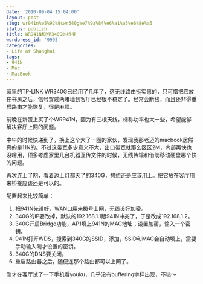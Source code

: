 ```yaml
---
date: '2010-09-04 15:04:00'
layout: post
slug: wr941n%e5%92%8cwr340g%e7%9a%84%e6%a1%a5%e6%8e%a5
status: publish
title: WR941N和WR340G的桥接
wordpress_id: '9995'
categories:
- Life at Shanghai
tags:
- 941N
- Mac
- MacBook
---
```


家里的TP-LINK WR340G已经用了几年了，这无线路由挺实惠的，只可惜把它放在书房之后，信号穿过两堵墙到客厅已经很不稳定了。经常会断线，而且还非得重启路由才能恢复，很是麻烦。

前晚在新蛋上买了个WR941N，因为有三根天线，标称功率也大一些，希望能够解决客厅上网的问题。

中午的时候快递到了，换上这个大了一圈的家伙，发现我那老迈的macbook居然真的是11N的。不过这带宽多少意义不大，出口带宽就那么区区2M，内部再快也没啥用，顶多考虑家里几台机器互传文件的时候，无线传输和借助移动硬盘哪个快的问题。

再次连上了网，看着边上灯都灭了的340G，想想还是应该用上。把它放在客厅用来桥接应该还是可以的。

配置起来比较简单：

  1. 把941N先设好，WAN口用来拨号上网，无线设好加密。
  2. 340G的IP要改掉，默认的192.168.1.1跟941N冲突了，于是改成192.168.1.2。
  3. 340G开启Bridge功能，AP1填上941N的MAC地址；设置加密，输入一个密钥。
  4. 941N打开WDS，搜索到340G的SSID，添加，SSID和MAC会自动填上，需要手动输入刚才设置的密钥。
  5. 340G的DNS要关闭。
  6. 重启路由器之后，随便连那个路由都可以上网了。

刚才在客厅试了一下手机看youku，几乎没有buffering字样出现，不错～
